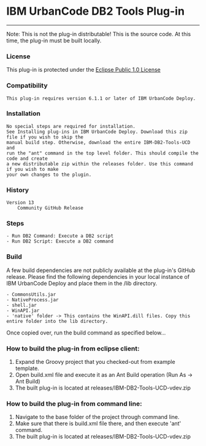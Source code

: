 # IBM UrbanCode DB2 Tools Plug-in
---
Note: This is not the plug-in distributable! This is the source code. At this time, the plug-in must be built locally.

### License
This plug-in is protected under the [Eclipse Public 1.0 License](http://www.eclipse.org/legal/epl-v10.html)

### Compatibility
	This plug-in requires version 6.1.1 or later of IBM UrbanCode Deploy.

### Installation
	No special steps are required for installation.
	See Installing plug-ins in IBM UrbanCode Deploy. Download this zip file if you wish to skip the
	manual build step. Otherwise, download the entire IBM-DB2-Tools-UCD and
	run the "ant" command in the top level folder. This should compile the code and create
	a new distributable zip within the releases folder. Use this command if you wish to make
	your own changes to the plugin.

### History
    Version 13
        Community GitHub Release
### Steps  
    - Run DB2 Command: Execute a DB2 script
    - Run DB2 Script: Execute a DB2 command

### Build

A few build dependencies are not publicly available at the plug-in's GitHub release. Please find the following dependencies in your local
instance of IBM UrbanCode Deploy and place them in the /lib directory.

    - CommonsUtils.jar
    - NativeProcess.jar
    - shell.jar
    - WinAPI.jar
    - 'native' folder -> This contains the WinAPI.dill files. Copy this entire folder into the lib directory.

Once copied over, run the build command as specified below...

### How to build the plug-in from eclipse client:

1. Expand the Groovy project that you checked-out from example template.
2. Open build.xml file and execute it as an Ant Build operation (Run As -> Ant Build)
3. The built plug-in is located at releases/IBM-DB2-Tools-UCD-vdev.zip

### How to build the plug-in from command line:

1. Navigate to the base folder of the project through command line.
2. Make sure that there is build.xml file there, and then execute 'ant' command.
3. The built plug-in is located at releases/IBM-DB2-Tools-UCD-vdev.zip

